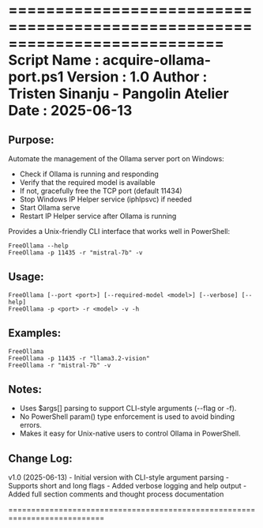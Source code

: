 ===========================================================================
 Script Name : acquire-ollama-port.ps1
 Version     : 1.0
 Author      : Tristen Sinanju - Pangolin Atelier
 Date        : 2025-06-13
===========================================================================

Purpose:
--------
Automate the management of the Ollama server port on Windows:

- Check if Ollama is running and responding
- Verify that the required model is available
- If not, gracefully free the TCP port (default 11434)
- Stop Windows IP Helper service (iphlpsvc) if needed
- Start Ollama serve
- Restart IP Helper service after Ollama is running

Provides a Unix-friendly CLI interface that works well in PowerShell:

    FreeOllama --help
    FreeOllama -p 11435 -r "mistral-7b" -v

Usage:
------

    FreeOllama [--port <port>] [--required-model <model>] [--verbose] [--help]
    FreeOllama -p <port> -r <model> -v -h

Examples:
---------

    FreeOllama
    FreeOllama -p 11435 -r "llama3.2-vision"
    FreeOllama -r "mistral-7b" -v

Notes:
------

- Uses $args[] parsing to support CLI-style arguments (--flag or -f).
- No PowerShell param() type enforcement is used to avoid binding errors.
- Makes it easy for Unix-native users to control Ollama in PowerShell.

Change Log:
-----------

v1.0 (2025-06-13)
    - Initial version with CLI-style argument parsing
    - Supports short and long flags
    - Added verbose logging and help output
    - Added full section comments and thought process documentation

===========================================================================

